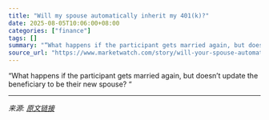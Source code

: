 ```yaml
---
title: "Will my spouse automatically inherit my 401(k)?"
date: 2025-08-05T10:06:00+08:00
categories: ["finance"]
tags: []
summary: "“What happens if the participant gets married again, but doesn’t update the beneficiary to be their new spouse? “"
source_url: "https://www.marketwatch.com/story/will-your-spouse-automatically-inherit-your-401-k-59ac8126?mod=mw_rss_topstories"
---
```


“What happens if the participant gets married again, but doesn’t update the beneficiary to be their new spouse? “

---

*来源: [原文链接](https://www.marketwatch.com/story/will-your-spouse-automatically-inherit-your-401-k-59ac8126?mod=mw_rss_topstories)*
